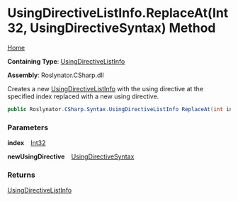 # UsingDirectiveListInfo\.ReplaceAt\(Int32, UsingDirectiveSyntax\) Method

[Home](../../../../../README.md)

**Containing Type**: [UsingDirectiveListInfo](../README.md)

**Assembly**: Roslynator\.CSharp\.dll

  
Creates a new [UsingDirectiveListInfo](../README.md) with the using directive at the specified index replaced with a new using directive\.

```csharp
public Roslynator.CSharp.Syntax.UsingDirectiveListInfo ReplaceAt(int index, Microsoft.CodeAnalysis.CSharp.Syntax.UsingDirectiveSyntax newUsingDirective)
```

### Parameters

**index** &ensp; [Int32](https://docs.microsoft.com/en-us/dotnet/api/system.int32)

**newUsingDirective** &ensp; [UsingDirectiveSyntax](https://docs.microsoft.com/en-us/dotnet/api/microsoft.codeanalysis.csharp.syntax.usingdirectivesyntax)

### Returns

[UsingDirectiveListInfo](../README.md)

